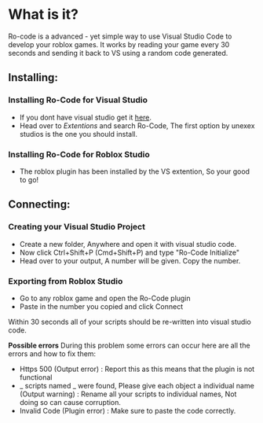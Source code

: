 # What is it?

Ro-code is a advanced - yet simple way to use Visual Studio Code to develop your roblox games. It works by reading your game every 30 seconds and sending it back to VS using a random code generated.

## Installing:
### Installing Ro-Code for Visual Studio
- If you dont have visual studio get it [here](https://visualstudio.microsoft.com/). 
- Head over to *Extentions* and search Ro-Code, The first option by unexex studios is the one you should install.

### Installing Ro-Code for Roblox Studio
- The roblox plugin has been installed by the VS extention, So your good to go!

## Connecting:

### Creating your Visual Studio Project
- Create a new folder, Anywhere and open it with visual studio code.
- Now click Ctrl+Shift+P (Cmd+Shift+P) and type "Ro-Code Initialize"
- Head over to your output, A number will be given. Copy the number.

### Exporting from Roblox Studio
- Go to any roblox game and open the Ro-Code plugin
- Paste in the number you copied and click Connect

Within 30 seconds all of your scripts should be re-written into visual studio code.

**Possible errors**
During this problem some errors can occur here are all the errors and how to fix them:

- Https 500 (Output error) : Report this as this means that the plugin is not functional
- _ scripts named _ were found, Please give each object a individual name (Output warning) : Rename all your scripts to individual names, Not doing so can cause corruption. 
- Invalid Code (Plugin error) : Make sure to paste the code correctly.

